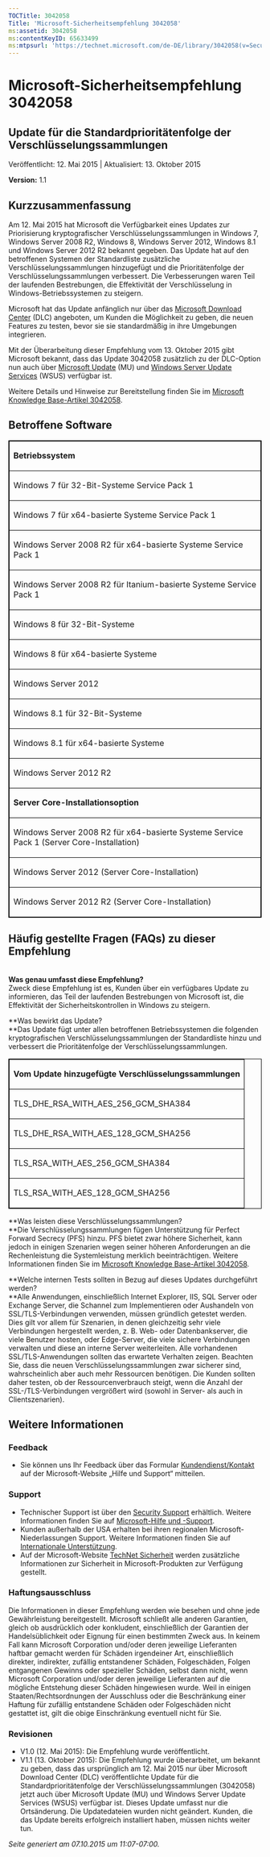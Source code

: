 ```yaml
---
TOCTitle: 3042058
Title: 'Microsoft-Sicherheitsempfehlung 3042058'
ms:assetid: 3042058
ms:contentKeyID: 65633499
ms:mtpsurl: 'https://technet.microsoft.com/de-DE/library/3042058(v=Security.10)'
---
```


Microsoft-Sicherheitsempfehlung 3042058
=======================================

Update für die Standardprioritätenfolge der Verschlüsselungssammlungen
----------------------------------------------------------------------

Veröffentlicht: 12. Mai 2015 | Aktualisiert: 13. Oktober 2015

**Version:** 1.1

Kurzzusammenfassung
-------------------

<span id="sectionToggle0"></span>
Am 12. Mai 2015 hat Microsoft die Verfügbarkeit eines Updates zur Priorisierung kryptografischer Verschlüsselungssammlungen in Windows 7, Windows Server 2008 R2, Windows 8, Windows Server 2012, Windows 8.1 und Windows Server 2012 R2 bekannt gegeben. Das Update hat auf den betroffenen Systemen der Standardliste zusätzliche Verschlüsselungssammlungen hinzugefügt und die Prioritätenfolge der Verschlüsselungssammlungen verbessert. Die Verbesserungen waren Teil der laufenden Bestrebungen, die Effektivität der Verschlüsselung in Windows-Betriebssystemen zu steigern.

Microsoft hat das Update anfänglich nur über das [Microsoft Download Center](https://www.microsoft.com/de-de/download/default.aspx) (DLC) angeboten, um Kunden die Möglichkeit zu geben, die neuen Features zu testen, bevor sie sie standardmäßig in ihre Umgebungen integrieren.

Mit der Überarbeitung dieser Empfehlung vom 13. Oktober 2015 gibt Microsoft bekannt, dass das Update 3042058 zusätzlich zu der DLC-Option nun auch über [Microsoft Update](http://update.microsoft.com/microsoftupdate/v6/vistadefault.aspx?ln=de-de) (MU) und [Windows Server Update Services](https://technet.microsoft.com/de-de/windowsserver/bb332157.aspx) (WSUS) verfügbar ist.

Weitere Details und Hinweise zur Bereitstellung finden Sie im [Microsoft Knowledge Base-Artikel 3042058](http://support.microsoft.com/de-de/kb/3042058).

Betroffene Software
-------------------

<span id="sectionToggle1"></span>
<p> </p>
<table style="border:1px solid black;">
<colgroup>
<col width="100%" />
</colgroup>
<tbody>
<tr class="odd">
<td style="border:1px solid black;"><p><strong>Betriebssystem</strong></p></td>
</tr>  
<tr class="even">
<td style="border:1px solid black;"><p>Windows 7 für 32-Bit-Systeme Service Pack 1</p></td>
</tr>  
<tr class="odd">
<td style="border:1px solid black;"><p>Windows 7 für x64-basierte Systeme Service Pack 1</p></td>
</tr>  
<tr class="even">
<td style="border:1px solid black;"><p>Windows Server 2008 R2 für x64-basierte Systeme Service Pack 1</p></td>
</tr>  
<tr class="odd">
<td style="border:1px solid black;"><p>Windows Server 2008 R2 für Itanium-basierte Systeme Service Pack 1</p></td>
</tr>  
<tr class="even">
<td style="border:1px solid black;"><p>Windows 8 für 32-Bit-Systeme</p></td>
</tr>  
<tr class="odd">
<td style="border:1px solid black;"><p>Windows 8 für x64-basierte Systeme</p></td>
</tr>  
<tr class="even">
<td style="border:1px solid black;"><p>Windows Server 2012</p></td>
</tr>  
<tr class="odd">
<td style="border:1px solid black;"><p>Windows 8.1 für 32-Bit-Systeme</p></td>
</tr>  
<tr class="even">
<td style="border:1px solid black;"><p>Windows 8.1 für x64-basierte Systeme</p></td>
</tr>  
<tr class="odd">
<td style="border:1px solid black;"><p>Windows Server 2012 R2</p></td>
</tr>  
<tr class="even">
<td style="border:1px solid black;"><p><strong>Server Core-Installationsoption</strong></p></td>
</tr>  
<tr class="odd">
<td style="border:1px solid black;"><p>Windows Server 2008 R2 für x64-basierte Systeme Service Pack 1 (Server Core-Installation)</p></td>
</tr>  
<tr class="even">
<td style="border:1px solid black;"><p>Windows Server 2012 (Server Core-Installation)</p></td>
</tr>  
<tr class="odd">
<td style="border:1px solid black;"><p>Windows Server 2012 R2 (Server Core-Installation)</p></td>
</tr>  
</tbody>  
</table>
  
Häufig gestellte Fragen (FAQs) zu dieser Empfehlung  
---------------------------------------------------
  
<span id="sectionToggle2"></span>  
**Was genau umfasst diese Empfehlung?**   
Zweck diese Empfehlung ist es, Kunden über ein verfügbares Update zu informieren, das Teil der laufenden Bestrebungen von Microsoft ist, die Effektivität der Sicherheitskontrollen in Windows zu steigern.
  
**Was bewirkt das Update?   
**Das Update fügt unter allen betroffenen Betriebssystemen die folgenden kryptografischen Verschlüsselungssammlungen der Standardliste hinzu und verbessert die Prioritätenfolge der Verschlüsselungssammlungen.

<p> </p>
<table style="border:1px solid black;">  
<colgroup>  
<col width="100%" />  
</colgroup>  
<tbody>  
<tr class="odd">
<td style="border:1px solid black;"><p><strong>Vom Update hinzugefügte Verschlüsselungssammlungen</strong></p></td>
</tr>  
<tr class="even">
<td style="border:1px solid black;"><p>TLS_DHE_RSA_WITH_AES_256_GCM_SHA384</p></td>
</tr>  
<tr class="odd">
<td style="border:1px solid black;"><p>TLS_DHE_RSA_WITH_AES_128_GCM_SHA256</p></td>
</tr>  
<tr class="even">
<td style="border:1px solid black;"><p>TLS_RSA_WITH_AES_256_GCM_SHA384</p></td>
</tr>  
<tr class="odd">
<td style="border:1px solid black;"><p>TLS_RSA_WITH_AES_128_GCM_SHA256</p></td>
</tr>  
</tbody>  
</table>
  
**Was leisten diese Verschlüsselungssammlungen?  
**Die Verschlüsselungssammlungen fügen Unterstützung für Perfect Forward Secrecy (PFS) hinzu. PFS bietet zwar höhere Sicherheit, kann jedoch in einigen Szenarien wegen seiner höheren Anforderungen an die Rechenleistung die Systemleistung merklich beeinträchtigen. Weitere Informationen finden Sie im [Microsoft Knowledge Base-Artikel 3042058](http://support.microsoft.com/de-de/kb/3042058).
  
**Welche internen Tests sollten in Bezug auf dieses Updates durchgeführt werden?  
**Alle Anwendungen, einschließlich Internet Explorer, IIS, SQL Server oder Exchange Server, die Schannel zum Implementieren oder Aushandeln von SSL/TLS-Verbindungen verwenden, müssen gründlich getestet werden. Dies gilt vor allem für Szenarien, in denen gleichzeitig sehr viele Verbindungen hergestellt werden, z. B. Web- oder Datenbankserver, die viele Benutzer hosten, oder Edge-Server, die viele sichere Verbindungen verwalten und diese an interne Server weiterleiten. Alle vorhandenen SSL/TLS-Anwendungen sollten das erwartete Verhalten zeigen. Beachten Sie, dass die neuen Verschlüsselungssammlungen zwar sicherer sind, wahrscheinlich aber auch mehr Ressourcen benötigen. Die Kunden sollten daher testen, ob der Ressourcenverbrauch steigt, wenn die Anzahl der SSL-/TLS-Verbindungen vergrößert wird (sowohl in Server- als auch in Clientszenarien).
  
Weitere Informationen  
---------------------
  
<span id="sectionToggle3"></span>  
### Feedback
  
-   Sie können uns Ihr Feedback über das Formular [Kundendienst/Kontakt](http://support.microsoft.com/kb/?scid=sw;en;1257&amp;showpage=1&amp;ws=technet&amp;sd=tech) auf der Microsoft-Website „Hilfe und Support“ mitteilen.
  
### Support
  
-   Technischer Support ist über den [Security Support](https://consumersecuritysupport.microsoft.com/default.aspx?mkt=de-de) erhältlich. Weitere Informationen finden Sie auf [Microsoft-Hilfe und -Support](https://support.microsoft.com/de-de).  
-   Kunden außerhalb der USA erhalten bei ihren regionalen Microsoft-Niederlassungen Support. Weitere Informationen finden Sie auf [Internationale Unterstützung](https://support2.microsoft.com/de-de/common/international.aspx).  
-   Auf der Microsoft-Website [TechNet Sicherheit](http://technet.microsoft.com/de-de/security/default.aspx) werden zusätzliche Informationen zur Sicherheit in Microsoft-Produkten zur Verfügung gestellt.
  
### Haftungsausschluss
  
Die Informationen in dieser Empfehlung werden wie besehen und ohne jede Gewährleistung bereitgestellt. Microsoft schließt alle anderen Garantien, gleich ob ausdrücklich oder konkludent, einschließlich der Garantien der Handelsüblichkeit oder Eignung für einen bestimmten Zweck aus. In keinem Fall kann Microsoft Corporation und/oder deren jeweilige Lieferanten haftbar gemacht werden für Schäden irgendeiner Art, einschließlich direkter, indirekter, zufällig entstandener Schäden, Folgeschäden, Folgen entgangenen Gewinns oder spezieller Schäden, selbst dann nicht, wenn Microsoft Corporation und/oder deren jeweilige Lieferanten auf die mögliche Entstehung dieser Schäden hingewiesen wurde. Weil in einigen Staaten/Rechtsordnungen der Ausschluss oder die Beschränkung einer Haftung für zufällig entstandene Schäden oder Folgeschäden nicht gestattet ist, gilt die obige Einschränkung eventuell nicht für Sie.
  
### Revisionen
  
-   V1.0 (12. Mai 2015): Die Empfehlung wurde veröffentlicht.  
-   V1.1 (13. Oktober 2015): Die Empfehlung wurde überarbeitet, um bekannt zu geben, dass das ursprünglich am 12. Mai 2015 nur über Microsoft Download Center (DLC) veröffentlichte Update für die Standardprioritätenfolge der Verschlüsselungssammlungen (3042058) jetzt auch über Microsoft Update (MU) und Windows Server Update Services (WSUS) verfügbar ist. Dieses Update umfasst nur die Ortsänderung. Die Updatedateien wurden nicht geändert. Kunden, die das Update bereits erfolgreich installiert haben, müssen nichts weiter tun.
  
*Seite generiert am 07.10.2015 um 11:07-07:00.*
